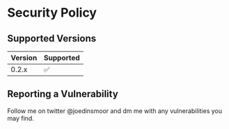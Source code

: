 # Security Policy

## Supported Versions



| Version | Supported          |
| ------- | ------------------ |
| 0.2.x   | :white_check_mark: |


## Reporting a Vulnerability

Follow me on twitter @joedinsmoor and dm me with any vulnerabilities you may find.


